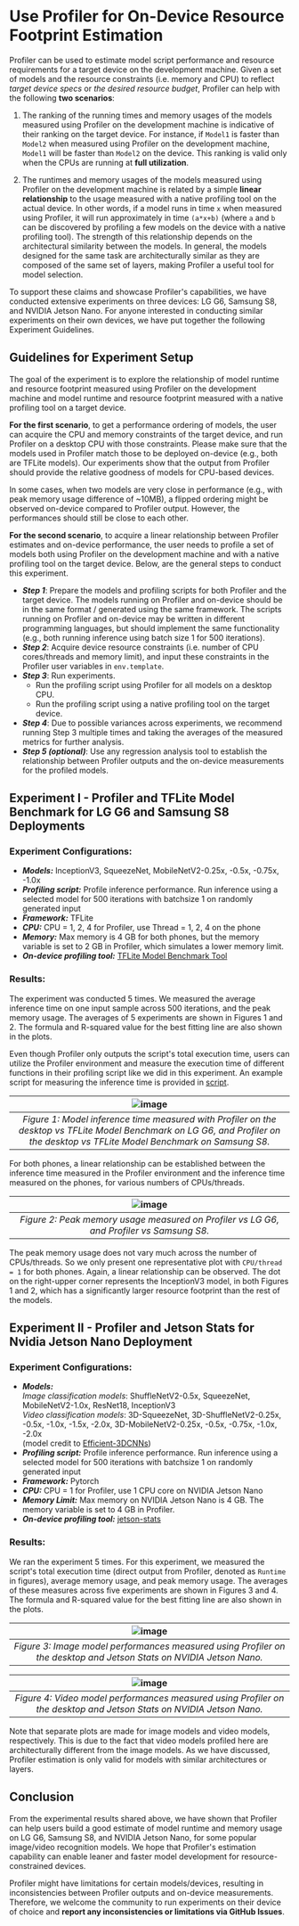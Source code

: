 # Use Profiler for On-Device Resource Footprint Estimation
Profiler can be used to estimate model script performance and resource requirements for a target device on the development machine. Given a set of models and the resource constraints (i.e. memory and CPU) to reflect *target device specs* or *the desired resource budget*, Profiler can help with the following **two scenarios**:  
1. The ranking of the running times and memory usages of the models measured using Profiler on the development machine is indicative of their ranking on the target device. For instance, if `Model1` is faster than `Model2` when measured using Profiler on the development machine, `Model1` will be faster than `Model2` on the device. This ranking is valid only when the CPUs are running at **full utilization**.

2. The runtimes and memory usages of the models measured using Profiler on the development machine is related by a simple **linear relationship** to the usage measured with a native profiling tool on the actual device. In other words, if a model runs in time `x` when measured using Profiler, it will run approximately in time `(a*x+b)` (where `a` and `b` can be discovered by profiling a few models on the device with a native profiling tool). The strength of this relationship depends on the architectural similarity between the models. In general, the models designed for the same task are architecturally similar as they are composed of the same set of layers, making Profiler a useful tool for model selection.

To support these claims and showcase Profiler's capabilities, we have conducted extensive experiments on three devices: LG G6, Samsung S8, and NVIDIA Jetson Nano. For anyone interested in conducting similar experiments on their own devices, we have put together the following Experiment Guidelines.   

## Guidelines for Experiment Setup
The goal of the experiment is to explore the relationship of model runtime and resource footprint measured using Profiler on the development machine and model runtime and resource footprint measured with a native profiling tool on a target device. 

**For the first scenario**, to get a performance ordering of models, the user can acquire the CPU and memory constraints of the target device, and run Profiler on a desktop CPU with those constraints. Please make sure that the models used in Profiler match those to be deployed on-device (e.g., both are TFLite models). Our experiments show that the output from Profiler should provide the relative goodness of models for CPU-based devices.

In some cases, when two models are very close in performance (e.g., with peak memory usage difference of ~10MB), a flipped ordering might be observed on-device compared to Profiler output. However, the performances should still be close to each other.

**For the second scenario**, to acquire a linear relationship between Profiler estimates and on-device performance, the user needs to profile a set of models both using Profiler on the development machine and with a native profiling tool on the target device. Below, are the general steps to conduct this experiment.  

- ***Step 1***: Prepare the models and profiling scripts for both Profiler and the target device. The models running on Profiler and on-device should be in the same format / generated using the same framework. The scripts running on Profiler and on-device may be written in different programming languages, but should implement the same functionality (e.g., both running inference using batch size 1 for 500 iterations).
- ***Step 2***: Acquire device resource constraints (i.e. number of CPU cores/threads and memory limit), and input these constraints in the Profiler user variables in `env.template`.
- ***Step 3***: Run experiments.
  - Run the profiling script using Profiler for all models on a desktop CPU. 
  - Run the profiling script using a native profiling tool on the target device.
- ***Step 4***: Due to possible variances across experiments, we recommend running Step 3 multiple times and taking the averages of the measured metrics for further analysis.
- ***Step 5 (optional)***: Use any regression analysis tool to establish the relationship between Profiler outputs and the on-device measurements for the profiled models.

## Experiment I - Profiler and TFLite Model Benchmark for LG G6 and Samsung S8 Deployments
### Experiment Configurations:
- ***Models:*** InceptionV3, SqueezeNet, MobileNetV2-0.25x, -0.5x, -0.75x, -1.0x
- ***Profiling script:*** Profile inference performance. Run inference using a selected model for 500 iterations with batchsize 1 on randomly generated input
- ***Framework:*** TFLite
- ***CPU:*** CPU = 1, 2, 4 for Profiler, use Thread = 1, 2, 4 on the phone
- ***Memory:*** Max memory is 4 GB for both phones, but the memory variable is set to 2 GB in Profiler, which simulates a lower memory limit.
- ***On-device profiling tool:*** [TFLite Model Benchmark Tool](https://github.com/tensorflow/tensorflow/tree/master/tensorflow/lite/tools/benchmark)

### Results:
The experiment was conducted 5 times. We measured the average inference time on one input sample across 500 iterations, and the peak memory usage. The averages of 5 experiments are shown in Figures 1 and 2. The formula and R-squared value for the best fitting line are also shown in the plots.

Even though Profiler only outputs the script's total execution time, users can utilize the Profiler environment and measure the execution time of different functions in their profiling script like we did in this experiment. An example script for measuring the inference time is provided in [script](https://gitlab.lgsvl.net/samarth.tripathi/Auptimizer_Profiler/blob/master/bench/test_perf.py).

|![image](figures/G6_S8_time.png)|
|:--:| 
| *Figure 1: Model inference time measured with Profiler on the desktop vs TFLite Model Benchmark on LG G6, and Profiler on the desktop vs TFLite Model Benchmark on Samsung S8.* |

For both phones, a linear relationship can be established between the inference time measured in the Profiler environment and the inference time measured on the phones, for various numbers of CPUs/threads. 

|![image](figures/G6_S8_peakmemory.png)|
|:--:| 
| *Figure 2: Peak memory usage measured on Profiler vs LG G6, and Profiler vs Samsung S8.* |

The peak memory usage does not vary much across the number of CPUs/threads. So we only present one representative plot with `CPU/thread = 1` for both phones. Again, a linear relationship can be observed. The dot on the right-upper corner represents the InceptionV3 model, in both Figures 1 and 2, which has a significantly larger resource footprint than the rest of the models.

## Experiment II - Profiler and Jetson Stats for Nvidia Jetson Nano Deployment
### Experiment Configurations:
- ***Models:***  
*Image classification models*: ShuffleNetV2-0.5x, SqueezeNet, MobileNetV2-1.0x, ResNet18, InceptionV3  
*Video classification models*: 3D-SqueezeNet, 3D-ShuffleNetV2-0.25x, -0.5x, -1.0x, -1.5x, -2.0x, 3D-MobileNetV2-0.25x, -0.5x, -0.75x, -1.0x, -2.0x  
(model credit to [Efficient-3DCNNs](https://github.com/okankop/Efficient-3DCNNs))  
- ***Profiling script:*** Profile inference performance. Run inference using a selected model for 500 iterations with batchsize 1 on randomly generated input
- ***Framework:*** Pytorch
- ***CPU:*** CPU = 1 for Profiler, use 1 CPU core on NVIDIA Jetson Nano 
- ***Memory Limit:*** Max memory on NVIDIA Jetson Nano is 4 GB. The memory variable is set to 4 GB in Profiler.
- ***On-device profiling tool:*** [jetson-stats](https://github.com/rbonghi/jetson_stats)


### Results:
We ran the experiment 5 times. For this experiment, we measured the script's total execution time (direct output from Profiler, denoted as `Runtime` in figures), average memory usage, and peak memory usage. The averages of these measures across five experiments are shown in Figures 3 and 4. The formula and R-squared value for the best fitting line are also shown in the plots.

|![image](figures/nano_image_models.png)|
|:--:| 
| *Figure 3: Image model performances measured using Profiler on the desktop and Jetson Stats on NVIDIA Jetson Nano.* |

|![image](figures/nano_video_models.png)|
|:--:| 
| *Figure 4: Video model performances measured using Profiler on the desktop and Jetson Stats on NVIDIA Jetson Nano.* |

Note that separate plots are made for image models and video models, respectively. This is due to the fact that video models profiled here are architecturally different from the image models. As we have discussed, Profiler estimation is only valid for models with similar architectures or layers. 

## Conclusion
From the experimental results shared above, we have shown that Profiler can help users build a good estimate of model runtime and memory usage on LG G6, Samsung S8, and NVIDIA Jetson Nano, for some popular image/video recognition models. We hope that Profiler's estimation capability can enable leaner and faster model development for resource-constrained devices.  

Profiler might have limitations for certain models/devices, resulting in inconsistencies between Profiler outputs and on-device measurements. Therefore, we welcome the community to run experiments on their device of choice and **report any inconsistencies or limitations via GitHub Issues**.   
